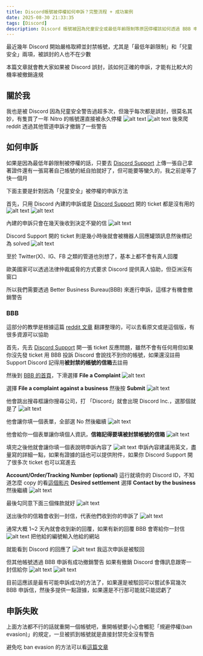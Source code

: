 ```yaml
---
title: Discord帳號被停權如何申訴？完整流程 + 成功案例
date: 2025-08-30 21:33:35
tags: [Discord]
description: Discord 帳號被因為兒童安全或最低年齡限制等原因停權該如何透過 BBB 申訴？成功解封案例分享
---
```

最近幾年 Discord 開始嚴格取締並封禁帳號，尤其是「最低年齡限制」和「兒童安全」兩項，被誤封的人也不在少數

本篇文章就會教大家如果被 Discord 誤封，該如何正確的申訴，才能有比較大的機率被撤銷違規

## 關於我
我也是被 Discord 因為兒童安全警告過超多次，但幾乎每次都是誤封，很莫名其妙，有隻買了一年 Nitro 的帳號還直接被永久停權
![alt text](images/20250830/1.webp)
![alt text](images/20250830/2.webp)
後來爬 reddit 透過其他管道申訴才撤銷了一些警告

## 如何申訴
如果是因為最低年齡限制被停權的話，只要去 [Discord Support](https://support.discord.com/) 上傳一張自己拿著證件還有一張寫著自己帳號的紙自拍就好了，但可能要等蠻久的，我之前是等了快一個月

下面主要是針對因為「兒童安全」被停權的申訴方法

首先，只用 Discord 內建的申訴或是 [Discord Support](https://support.discord.com/) 開的 ticket 都是沒有用的
![alt text](images/20250830/image.webp)
![alt text](images/20250830/image-1.webp)

內建的申訴只會在幾天後收到決定不變的信
![alt text](images/20250830/image-2.webp)

Discord Support 開的 ticket 則是幾小時後就會被機器人回應罐頭訊息然後標記為 solved
![alt text](images/20250830/image-3.webp)

至於 Twitter(X)、IG、FB 之類的管道也別想了，基本上都不會有真人回覆

歐美國家可以透過法律仲裁威脅的方式要求 Discord 提供真人協助，但亞洲沒有窗口

所以我們需要透過 Better Business Bureau(BBB) 來進行申訴，這樣才有機會撤銷警告
### BBB
這部分的教學是根據這篇 [reddit 文章](https://www.reddit.com/r/BannedFromDiscord/comments/1l2m0qo/guide_for_getting_unbanned/) 翻譯整理的，可以去看原文或是這個版，有很多資源可以協助

首先，先去 [Discord Support](https://support.discord.com/) 開一張 ticket 反應問題，雖然不會有任何用但如果你沒先發 ticket 用 BBB 投訴 Discord 會說找不到你的帳號，如果還沒註冊 Support Discord 記得用**被封禁的帳號的信箱**去註冊

然後到 [BBB 的首頁](https://www.bbb.org)，下滑選擇 **File a Complaint**
![alt text](images/20250830/image-4.webp)

選擇 **File a complaint against a business** 然後按 **Submit**
![alt text](images/20250830/image-5.webp)

他會跳出搜尋框讓你搜尋公司，打 「Discord」就會出現 Discord Inc.，選那個就是了
![alt text](images/20250830/image-6.webp)

他會讓你填一個表單，全部選 No 然後繼續
![alt text](images/20250830/image-7.webp)

他會給你一個表單讓你填個人資訊，**信箱記得要填被封禁帳號的信箱**
![alt text](images/20250830/image-8.webp)

填完之後他就會讓你填一個表說明申訴內容了
![alt text](images/20250830/image-9.webp)
申訴內容建議用英文，盡量寫的詳細一點，如果有證據的話也可以提供附件，如果你 Discord Support 開了很多次 ticket 也可以寫進去

**Account/Order/Tracking Number (optional)** 這行就填你的 Discord ID，不知道怎麼 copy 的看[這個影片](https://www.youtube.com/watch?v=fwh2WLwqRUU)
**Desired settlement** 選擇 **Contact by the business** 然後繼續
![alt text](images/20250830/image-10.webp)

最後勾同意下面三個條款就好
![alt text](images/20250830/image-11.webp)

送出後你的信箱會收到一封信，代表他們收到你的申訴了
![alt text](images/20250830/image-12.webp)

通常大概 1~2 天內就會收到新的回覆，如果有新的回覆 BBB 會寄給你一封信
![alt text](images/20250830/image-13.webp)
把他給的編號輸入他給的網站

就能看到 Discord 的回應了
![alt text](images/20250830/image-14.webp)
我這次申訴是被駁回

但其他帳號透過 BBB 申訴有成功撤銷警告
如果有撤銷 Discord 會傳訊息跟寄一封信給你
![alt text](images/20250830/image-15.webp)
![alt text](images/20250830/image-16.webp)

目前這應該是最有可能申訴成功的方法了，如果還是被駁回可以嘗試多寫幾次 BBB 申訴信，然後多提供一點證據，如果還是不行那可能就只能認虧了

## 申訴失敗
上面方法都不行的話就重開一個帳號吧，重開帳號要小心會觸犯「規避停權(ban evasion)」的規定，一旦被抓到帳號就是直接封禁完全沒有警告

避免吃 ban evasion 的方法可以看[這篇文章](https://www.reddit.com/r/BannedFromDiscord/comments/1k27m7q/how_to_ban_evade/)